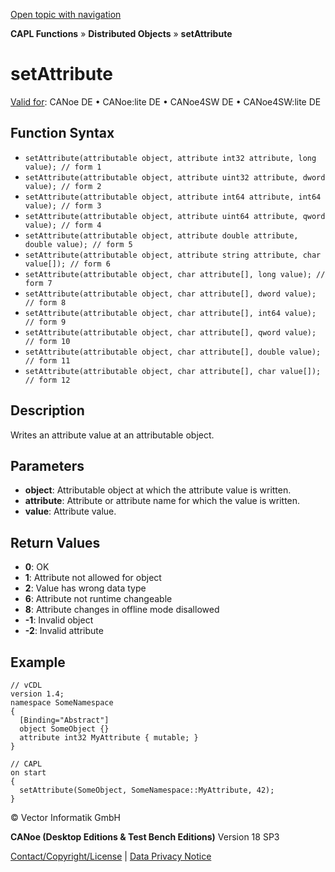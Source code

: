[Open topic with navigation](../../../../../CANoeDEFamily.htm#Topics/CAPLFunctions/DistributedObjects/Functions/CAPLfunctionSetAttribute.md)

**CAPL Functions** » **Distributed Objects** » **setAttribute**

# setAttribute

[Valid for](../../../Shared/FeatureAvailability.md): CANoe DE • CANoe:lite DE • CANoe4SW DE • CANoe4SW:lite DE

## Function Syntax

- `setAttribute(attributable object, attribute int32 attribute, long value); // form 1`
- `setAttribute(attributable object, attribute uint32 attribute, dword value); // form 2`
- `setAttribute(attributable object, attribute int64 attribute, int64 value); // form 3`
- `setAttribute(attributable object, attribute uint64 attribute, qword value); // form 4`
- `setAttribute(attributable object, attribute double attribute, double value); // form 5`
- `setAttribute(attributable object, attribute string attribute, char value[]); // form 6`
- `setAttribute(attributable object, char attribute[], long value); // form 7`
- `setAttribute(attributable object, char attribute[], dword value); // form 8`
- `setAttribute(attributable object, char attribute[], int64 value); // form 9`
- `setAttribute(attributable object, char attribute[], qword value); // form 10`
- `setAttribute(attributable object, char attribute[], double value); // form 11`
- `setAttribute(attributable object, char attribute[], char value[]); // form 12`

## Description

Writes an attribute value at an attributable object.

## Parameters

- **object**: Attributable object at which the attribute value is written.
- **attribute**: Attribute or attribute name for which the value is written.
- **value**: Attribute value.

## Return Values

- **0**: OK
- **1**: Attribute not allowed for object
- **2**: Value has wrong data type
- **6**: Attribute not runtime changeable
- **8**: Attribute changes in offline mode disallowed
- **-1**: Invalid object
- **-2**: Invalid attribute

## Example

```plaintext
// vCDL
version 1.4;
namespace SomeNamespace
{
  [Binding="Abstract"]
  object SomeObject {}
  attribute int32 MyAttribute { mutable; }
}

// CAPL
on start
{
  setAttribute(SomeObject, SomeNamespace::MyAttribute, 42);
}
```

© Vector Informatik GmbH

**CANoe (Desktop Editions & Test Bench Editions)** Version 18 SP3

[Contact/Copyright/License](../../../Shared/ContactCopyrightLicense.md) | [Data Privacy Notice](https://www.vector.com/int/en/company/get-info/privacy-policy/)